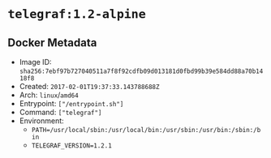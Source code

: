 # `telegraf:1.2-alpine`

## Docker Metadata

- Image ID: `sha256:7ebf97b727040511a7f8f92cdfb09d013181d0fbd99b39e584dd88a70b1418f8`
- Created: `2017-02-01T19:37:33.143788688Z`
- Arch: `linux`/`amd64`
- Entrypoint: `["/entrypoint.sh"]`
- Command: `["telegraf"]`
- Environment:
  - `PATH=/usr/local/sbin:/usr/local/bin:/usr/sbin:/usr/bin:/sbin:/bin`
  - `TELEGRAF_VERSION=1.2.1`
